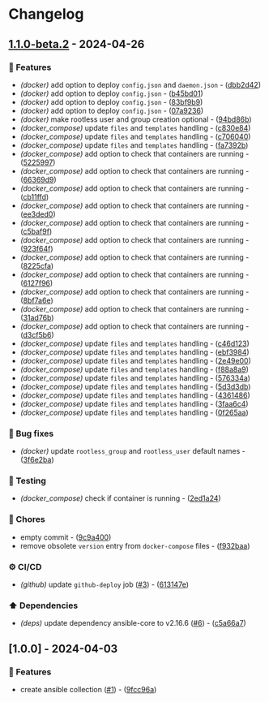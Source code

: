 # Changelog

## [1.1.0-beta.2](https://github.com/DeadNews/ansible-collection-util/compare/v1.0.0...v1.1.0-beta.2) - 2024-04-26

### 🚀 Features

- _(docker)_ add option to deploy `config.json` and `daemon.json` - ([dbb2d42](https://github.com/DeadNews/ansible-collection-util/commit/dbb2d42e1905b2478015f50805b94b6869aa0edc))
- _(docker)_ add option to deploy `config.json` - ([b45bd01](https://github.com/DeadNews/ansible-collection-util/commit/b45bd0137cb0a53fe4e9e5de0d6b171438ec1fc3))
- _(docker)_ add option to deploy `config.json` - ([83bf9b9](https://github.com/DeadNews/ansible-collection-util/commit/83bf9b984610716d3028605dead1efc13c0661c1))
- _(docker)_ add option to deploy `config.json` - ([07a9236](https://github.com/DeadNews/ansible-collection-util/commit/07a923692eccdc83f18991cc40a31d6cd5047707))
- _(docker)_ make rootless user and group creation optional - ([94bd86b](https://github.com/DeadNews/ansible-collection-util/commit/94bd86bd6aa80cc75ea1fb533897b39c3cf1edb9))
- _(docker_compose)_ update `files` and `templates` handling - ([c830e84](https://github.com/DeadNews/ansible-collection-util/commit/c830e844ffa68bb9b2c1591de386f72cd44b0980))
- _(docker_compose)_ update `files` and `templates` handling - ([c706040](https://github.com/DeadNews/ansible-collection-util/commit/c7060405085700550ecd3ad936c31b8f3bbbec4e))
- _(docker_compose)_ update `files` and `templates` handling - ([fa7392b](https://github.com/DeadNews/ansible-collection-util/commit/fa7392b65e3881546e0009fd72017aae27155e34))
- _(docker_compose)_ add option to check that containers are running - ([5225997](https://github.com/DeadNews/ansible-collection-util/commit/522599713ed6d32775d5baf948b3161ef95fb4c9))
- _(docker_compose)_ add option to check that containers are running - ([66369d9](https://github.com/DeadNews/ansible-collection-util/commit/66369d917ea7d0d096989f8767008c2314a596ae))
- _(docker_compose)_ add option to check that containers are running - ([cb11ffd](https://github.com/DeadNews/ansible-collection-util/commit/cb11ffd8b18555a7f0d5c70377c035882c21e368))
- _(docker_compose)_ add option to check that containers are running - ([ee3ded0](https://github.com/DeadNews/ansible-collection-util/commit/ee3ded05a33edf7ed9e2bbf946a64ee532c298c5))
- _(docker_compose)_ add option to check that containers are running - ([c5baf9f](https://github.com/DeadNews/ansible-collection-util/commit/c5baf9f61c8106f53bef3ea80f9dc3cdf2298e3b))
- _(docker_compose)_ add option to check that containers are running - ([923f64f](https://github.com/DeadNews/ansible-collection-util/commit/923f64fde389ddbcf7079eee8a0b8d833f632ffb))
- _(docker_compose)_ add option to check that containers are running - ([8225cfa](https://github.com/DeadNews/ansible-collection-util/commit/8225cfae407a47d8d828a5471d5719792e4eb87a))
- _(docker_compose)_ add option to check that containers are running - ([6127f96](https://github.com/DeadNews/ansible-collection-util/commit/6127f96b8ba5a0ac5fdbd38ab8ff22d81a2d4fd3))
- _(docker_compose)_ add option to check that containers are running - ([8bf7a6e](https://github.com/DeadNews/ansible-collection-util/commit/8bf7a6e4a70294f9fa21254e2631ab25c0349901))
- _(docker_compose)_ add option to check that containers are running - ([31ad76b](https://github.com/DeadNews/ansible-collection-util/commit/31ad76b0bf5adb8fe9f7e02983649b0addb1db9f))
- _(docker_compose)_ add option to check that containers are running - ([d3cf5b6](https://github.com/DeadNews/ansible-collection-util/commit/d3cf5b615ea94187c6a628835b58bb72d5b0ad51))
- _(docker_compose)_ update `files` and `templates` handling - ([c46d123](https://github.com/DeadNews/ansible-collection-util/commit/c46d12311e502583bbc9bdf1942a74e57f92b382))
- _(docker_compose)_ update `files` and `templates` handling - ([ebf3984](https://github.com/DeadNews/ansible-collection-util/commit/ebf398453d592dfd4fd8a8dd9cb510e77e5e32c4))
- _(docker_compose)_ update `files` and `templates` handling - ([2e49e00](https://github.com/DeadNews/ansible-collection-util/commit/2e49e00696394a2b316c237edd3b9a6d547141c8))
- _(docker_compose)_ update `files` and `templates` handling - ([f88a8a9](https://github.com/DeadNews/ansible-collection-util/commit/f88a8a99720cfa346acbc24e77cf93b6e7040ae6))
- _(docker_compose)_ update `files` and `templates` handling - ([576334a](https://github.com/DeadNews/ansible-collection-util/commit/576334a51612f8f692418c2dad1037805d26036e))
- _(docker_compose)_ update `files` and `templates` handling - ([5d3d3db](https://github.com/DeadNews/ansible-collection-util/commit/5d3d3dbf53fe79d79a51faf68a80376b6cb34ae7))
- _(docker_compose)_ update `files` and `templates` handling - ([4361486](https://github.com/DeadNews/ansible-collection-util/commit/4361486b78dd18326ca60f7d069cfc15043398c1))
- _(docker_compose)_ update `files` and `templates` handling - ([3faa6c4](https://github.com/DeadNews/ansible-collection-util/commit/3faa6c4b637242bc7ed7ca2fd8eb601fbe1e14e2))
- _(docker_compose)_ update `files` and `templates` handling - ([0f265aa](https://github.com/DeadNews/ansible-collection-util/commit/0f265aab159502d5849d58ef5a0ebd3b9305939d))

### 🐛 Bug fixes

- _(docker)_ update `rootless_group` and `rootless_user` default names - ([3f6e2ba](https://github.com/DeadNews/ansible-collection-util/commit/3f6e2ba5a107602fa6a712293f0ad6311bf32bf7))

### 🧪 Testing

- _(docker_compose)_ check if container is running - ([2ed1a24](https://github.com/DeadNews/ansible-collection-util/commit/2ed1a24111a3104cb8cd4334fb1046584ba2f08e))

### 🧹 Chores

- empty commit - ([9c9a400](https://github.com/DeadNews/ansible-collection-util/commit/9c9a400b2cd4bd5abf34fea0942b62cb78d8c7dd))
- remove obsolete `version` entry from `docker-compose` files - ([f932baa](https://github.com/DeadNews/ansible-collection-util/commit/f932baaf863a6210d4bf23cf744314620d9e203e))

### ⚙️ CI/CD

- _(github)_ update `github-deploy` job ([#3](https://github.com/DeadNews/ansible-collection-util/issues/3)) - ([613147e](https://github.com/DeadNews/ansible-collection-util/commit/613147ebf8ebdef25a5fc73d8fe96e7cf0f6ae06))

### ⬆️ Dependencies

- _(deps)_ update dependency ansible-core to v2.16.6 ([#6](https://github.com/DeadNews/ansible-collection-util/issues/6)) - ([c5a66a7](https://github.com/DeadNews/ansible-collection-util/commit/c5a66a7a48407ba844a7a1ae80ed0abb6cef2069))

## [1.0.0] - 2024-04-03

### 🚀 Features

- create ansible collection ([#1](https://github.com/DeadNews/ansible-collection-util/issues/1)) - ([9fcc96a](https://github.com/DeadNews/ansible-collection-util/commit/9fcc96a276deabfd1b7987ed3aa1224c02a74ee5))

<!-- generated by git-cliff -->
